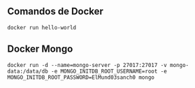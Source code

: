 ## Comandos de Docker

```
docker run hello-world
```

## Docker Mongo

```
docker run -d --name=mongo-server -p 27017:27017 -v mongo-data:/data/db -e MONGO_INITDB_ROOT_USERNAME=root -e MONGO_INITDB_ROOT_PASSWORD=ElMund03sanch0 mongo
```
